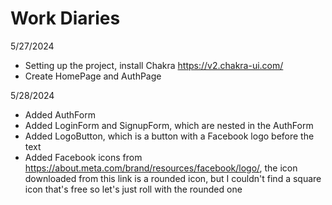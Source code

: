# Work Diaries

5/27/2024

- Setting up the project, install Chakra https://v2.chakra-ui.com/
- Create HomePage and AuthPage

5/28/2024

- Added AuthForm
- Added LoginForm and SignupForm, which are nested in the AuthForm
- Added LogoButton, which is a button with a Facebook logo before the text
- Added Facebook icons from https://about.meta.com/brand/resources/facebook/logo/, the icon downloaded from this link is a rounded icon, but I couldn't find a square icon that's free so let's just roll with the rounded one
